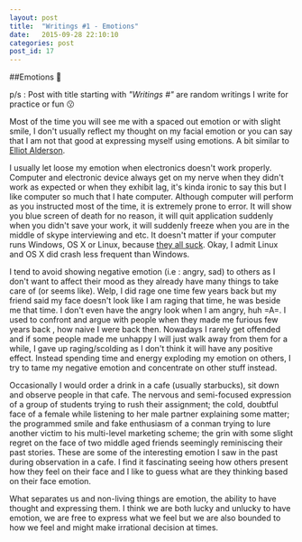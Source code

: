 ```yaml
---
layout: post
title:  "Writings #1 - Emotions"
date:   2015-09-28 22:10:10
categories: post
post_id: 17
---
```


##Emotions 😬

p/s : Post with title starting with _"Writings #"_ are random writings I write for practice or fun 😗

Most of the time you will see me with a spaced out emotion or with slight smile, I don't usually reflect my thought on my facial emotion or you can say that I am not that good at expressing myself using emotions. A bit similar to [Elliot Alderson](http://mrrobot.wikia.com/wiki/Elliot_Alderson).

I usually let loose my emotion when electronics doesn't work properly. Computer and electronic device always get on my nerve when they didn't work as expected or when they exhibit lag, it's kinda ironic to say this but I like computer so much that I hate computer. Although computer will perform as you instructed most of the time, it is extremely prone to error. It will show you blue screen of death for no reason, it will quit application suddenly when you didn't save your work, it will suddenly freeze when you are in the middle of skype interviewing and etc. It doesn't matter if your computer runs Windows, OS X or Linux, because [they all suck](http://blog.codinghorror.com/because-they-all-suck/). Okay, I admit Linux and OS X did crash less frequent than Windows.

I tend to avoid showing negative emotion (i.e : angry, sad) to others as I don't want to affect their mood as they already have many things to take care of (or seems like). Welp, I did rage one time few years back but my friend said my face doesn't look like I am raging that time, he was beside me that time. I don't even have the angry look when I am angry, huh =A=. I used to confront and argue with people when they made me furious few years back , how naive I were back then. Nowadays I rarely get offended and if some people made me unhappy I will just walk away from them for a while, I gave up raging/scolding as I don't think it will have any positive effect. Instead spending time and energy exploding my emotion on others, I try to tame my negative emotion and concentrate on other stuff instead.

Occasionally I would order a drink in a cafe (usually starbucks), sit down and observe people in that cafe. The nervous and semi-focused expression of a group of students trying to rush their assignment; the cold, doubtful face of a female while listening to her male partner explaining some matter; the programmed smile and fake enthusiasm of a conman trying to lure another victim to his multi-level marketing scheme; the grin with some slight regret  on the face of two middle aged friends seemingly reminiscing their past stories. These are some of the interesting emotion I saw in the past during observation in a cafe. I find it fascinating seeing how others present how they feel on their face and I like to guess what are they thinking based on their face emotion.

What separates us and non-living things are emotion, the ability to have thought and expressing them. I think we are both lucky and unlucky to have emotion, we are free to express what we feel but we are also bounded to how we feel and might make irrational decision at times.
